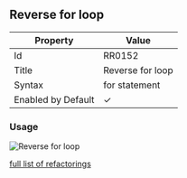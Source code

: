 ## Reverse for loop

| Property | Value |
| -------- | ----- |
| Id | RR0152 |
| Title | Reverse for loop |
| Syntax | for statement |
| Enabled by Default | &#x2713; |

### Usage

![Reverse for loop](../../images/refactorings/ReverseForLoop.png)

[full list of refactorings](Refactorings.md)